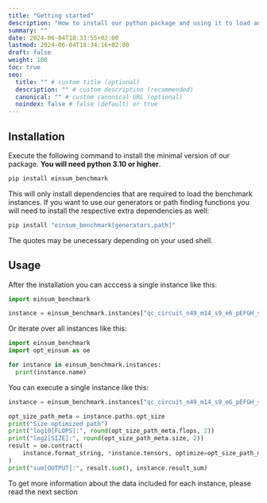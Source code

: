 ```yaml
---
title: "Getting started"
description: "How to install our python package and using it to load an instance"
summary: ""
date: 2024-06-04T18:33:55+02:00
lastmod: 2024-06-04T18:34:16+02:00
draft: false
weight: 100
toc: true
seo:
  title: "" # custom title (optional)
  description: "" # custom description (recommended)
  canonical: "" # custom canonical URL (optional)
  noindex: false # false (default) or true
---
```


## Installation

Execute the following command to install the minimal version of our package. **You will need python 3.10 or higher**.

```bash
pip install einsum_benchmark
```

This will only install dependencies that are required to load the benchmark instances. If you want to use our generators or path finding functions you will need to install the respective extra dependencies as well:

```bash
pip install "einsum_benchmark[generators,path]"
```

The quotes may be unecessary depending on your used shell.

## Usage

After the installation you can acccess a single instance like this:

```python
import einsum_benchmark

instance = einsum_benchmark.instances["qc_circuit_n49_m14_s9_e6_pEFGH_simplified"]
```

Or iterate over all instances like this:

```python
import einsum_benchmark
import opt_einsum as oe

for instance in einsum_benchmark.instances:
  print(instance.name)
```

You can execute a single instance like this:

```python
instance = einsum_benchmark.instances["qc_circuit_n49_m14_s9_e6_pEFGH_simplified"]

opt_size_path_meta = instance.paths.opt_size
print("Size optimized path")
print("log10[FLOPS]:", round(opt_size_path_meta.flops, 2))
print("log2[SIZE]:", round(opt_size_path_meta.size, 2))
result = oe.contract(
    instance.format_string, *instance.tensors, optimize=opt_size_path_meta.path
)
print("sum[OUTPUT]:", result.sum(), instance.result_sum)
```

To get more information about the data included for each instance, please read the next section
